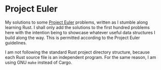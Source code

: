# Project Euler
My solutions to some [Project Euler](https://projecteuler.net) problems, written as I stumble along learning Rust. I
shall only add the solutions to the first hundred problems here with the intention being to showcase whatever useful
data structures I build along the way. This is permitted according to the Project Euler guidelines.

I am not following the standard Rust project directory structure, because each Rust source file is an independent
program. For the same reason, I am using GNU `make` instead of Cargo.
